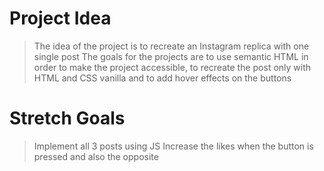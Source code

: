 # Project Idea
>The idea of the project is to recreate an Instagram replica with one single post 
>The goals for the projects are to use semantic HTML in order to make the project accessible, to recreate the post only with HTML and CSS vanilla and to add hover effects on the buttons

# Stretch Goals
>Implement all 3 posts using JS 
>Increase the likes when the button is pressed and also the opposite

